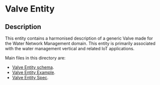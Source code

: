 # Valve Entity

## Description
This entity contains a harmonised description of a generic Valve made for the Water Network Management domain. This entity is primarily associated with the water management vertical and related IoT applications.

Main files in this directory are:

-   [Valve Entity schema](schema.json).
-   [Valve Entity Example](example-normalized-ld).
-   [Valve Entity Spec](doc/spec.md).